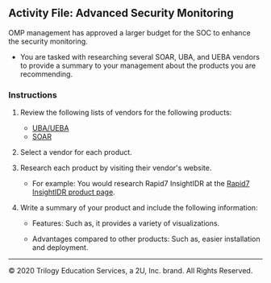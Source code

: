 ## Activity File: Advanced Security Monitoring 


OMP management has approved a larger budget for the SOC to enhance the security monitoring. 

- You are tasked with researching several SOAR, UBA, and UEBA vendors to provide a summary to your management about the products you are recommending.

### Instructions

1. Review the following lists of vendors for the following products:
    - [UBA/UEBA](https://www.itcentralstation.com/categories/user-behavior-analytics-ueba)
    - [SOAR](https://www.itcentralstation.com/categories/security-orchestration-automation-and-response-soar)
  
2. Select a vendor for each product.

3. Research each product by visiting their vendor's website.
    - For example: You would research Rapid7 InsightIDR at the [Rapid7 InsightIDR product page](https://www.rapid7.com/products/insightidr/).
  
4. Write a summary of your product and include the following information:
   - Features: Such as, it provides a variety of visualizations.

   - Advantages compared to other products: Such as, easier installation and deployment.

---

© 2020 Trilogy Education Services, a 2U, Inc. brand. All Rights Reserved.  

